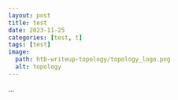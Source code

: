 ```yaml
---
layout: post
title: test
date: 2023-11-25
categories: [test, t]
tags: [test]
image:
  path: htb-writeup-topology/topology_logo.png
  alt: topology
---
```



...